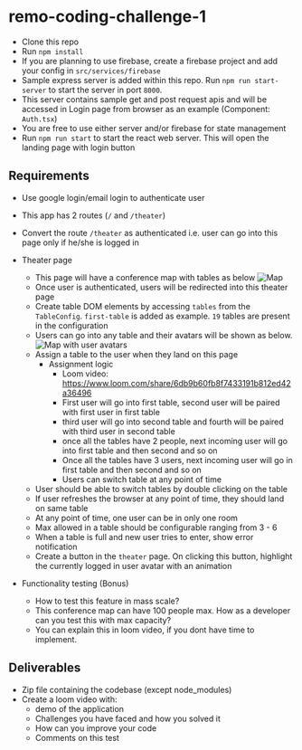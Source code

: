 # remo-coding-challenge-1
- Clone this repo
- Run `npm install`
- If you are planning to use firebase, create a firebase project and add your config in `src/services/firebase`
- Sample express server is added within this repo. Run `npm run start-server` to start the server in port `8000`. 
- This server contains sample get and post request apis and will be accessed in Login page from browser as an example (Component: `Auth.tsx`)
- You are free to use either server and/or firebase for state management
- Run `npm run start` to start the react web server. This will open the landing page with login button

## Requirements
- Use google login/email login to authenticate user
- This app has 2 routes (`/` and `/theater`)
- Convert the route `/theater` as authenticated i.e. user can go into this page only if he/she is logged in
- Theater page
  - This page will have a conference map with tables as below
  ![Map](https://github.com/RiotlySocial/remo-coding-challenge-1/blob/master/Map.png?raw=true)
  - Once user is authenticated, users will be redirected into this theater page
  - Create table DOM elements by accessing `tables` from the `TableConfig`. `first-table` is added as example. `19` tables are present in the configuration
  - Users can go into any table and their avatars will be shown as below.
  ![Map with user avatars](https://github.com/RiotlySocial/remo-coding-challenge-1/blob/master/Map-with%20users.png?raw=true)
  - Assign a table to the user when they land on this page
    - Assignment logic
      - Loom video: https://www.loom.com/share/6db9b60fb8f7433191b812ed42a36496
      - First user will go into first table, second user will be paired with first user in first table
      - third user will go into second table and fourth will be paired with third user in second table
      - once all the tables have 2 people, next incoming user will go into first table and then second and so on
      - Once all the tables have 3 users, next incoming user will go in first table and then second and so on
      - Users can switch table at any point of time
  - User should be able to switch tables by double clicking on the table
  - If user refreshes the browser at any point of time, they should land on same table
  - At any point of time, one user can be in only one room
  - Max allowed in a table should be configurable ranging from 3 - 6
  - When a table is full and new user tries to enter, show error notification
  - Create a button in the `theater` page. On clicking this button, highlight the currently logged in user avatar with an animation

- Functionality testing (Bonus)
  - How to test this feature in mass scale?
  - This conference map can have 100 people max. How as a developer can you test this with max capacity?
  - You can explain this in  loom video, if you dont have time to implement.

## Deliverables
- Zip file containing the codebase (except node_modules)
- Create a loom video with:
  - demo of the application
  - Challenges you have faced and how you solved it
  - How can you improve your code
  - Comments on this test
